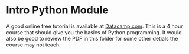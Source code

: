 # Intro Python Module

A good online free tutorial is available at [Datacamp.com](https://www.datacamp.com/courses/intro-to-python-for-data-science). This is a 4 hour course that should give you the basics of Python programming. It would also be good to review the PDF in this folder for some other detials the course may not teach.
